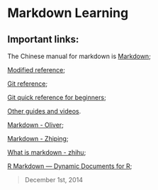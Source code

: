 # Markdown Learning

## Important links:

The Chinese manual for markdown is [Markdown](http://wowubuntu.com/markdown/); 

[Modified reference](https://github.com/wohugb/git-reference);

[Git reference](http://gitref.org/basic/);

[Git quick reference for beginners](http://www.dataschool.io/git-quick-reference-for-beginners/);

[Other guides and videos](https://guides.github.com/).


[Markdown - Oliver](http://joinwee.com/lesson/10/);

[Markdown - Zhiping](http://www.yangzhiping.com/tech/r-markdown-knitr.html);

[What is markdown - zhihu](http://www.zhihu.com/question/19963642);



[R Markdown — Dynamic Documents for R](http://rmarkdown.rstudio.com/);


>December 1st, 2014

